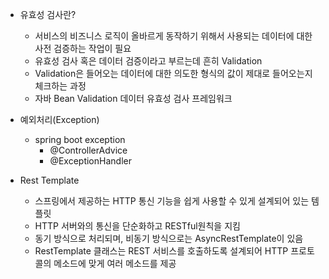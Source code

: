 - 유효성 검사란?
    - 서비스의 비즈니스 로직이 올바르게 동작하기 위해서 사용되는 데이터에 대한 사전 검증하는 작업이 필요
    - 유효성 검사 혹은 데이터 검증이라고 부르는데 흔히 Validation
    - Validation은 들어오는 데이터에 대한 의도한 형식의 값이 제대로 들어오는지 체크하는 과정
    - 자바 Bean Validation 데이터 유효성 검사 프레임워크

- 예외처리(Exception)
    - spring boot exception
        - @ControllerAdvice
        - @ExceptionHandler
    
- Rest Template
    - 스프링에서 제공하는 HTTP 통신 기능을 쉽게 사용할 수 있게 설계되어 있는 템플릿
    - HTTP 서버와의 통신을 단순화하고 RESTful원칙을 지킴
    - 동기 방식으로 처리되며, 비동기 방식으로는 AsyncRestTemplate이 있음
    - RestTemplate 클래스는 REST 서비스를 호출하도록 설계되어 HTTP 프로토콜의 메소드에 맞게 여러 메소드를 제공
